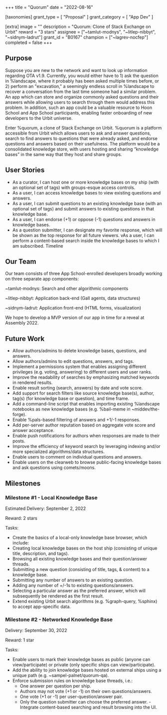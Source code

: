 +++
title = "Quorum"
date = "2022-08-16"

[taxonomies]
grant_type = [ "Proposal" ]
grant_category = [ "App Dev" ]

[extra]
image = ""
description = "Quorum: Clone of Stack Exchange on Urbit"
reward = "3 stars"
assignee = ["~tamlut-modnys", "~litlep-nibbyt", "~sidnym-ladrut"]
grant_id = "B0167"
champion = ["~lagrev-nocfep"]
completed = false
+++

## Purpose

Suppose you are new to the network and want to look up information regarding OTA v1.9. Currently, you would either have to 1) ask the
question in %landscape, where it probably has been asked multiple times before, or 2) perform an "excavation," a seemingly endless scroll
in %landscape to recover a conversation from the last time someone had a similar problem. An app which can store and organize commonly
asked questions and their answers while allowing users to search through them would address this problem. In addition, such an app could
be a valuable resource to Hoon School and App School participants, enabling faster onboarding of new developers to the Urbit universe.

Enter %quorum, a clone of Stack Exchange on Urbit. %quorum is a platform accessible from Urbit which allows users to ask and answer
questions, search to find answers to questions that were already asked, and endorse questions and answers based on their usefulness.
The platform would be a consolidated knowledge store, with users hosting and sharing “knowledge bases” in the same way that they host
and share groups.

## User Stories

- As a curator, I can host one or more knowledge bases on my ship (with an optional set of tags) with groups-esque access controls.
- As a user, I can access knowledge bases to view existing questions and answers.
- As a user, I can submit questions to an existing knowledge base (with an optional set of tags) and submit answers to existing questions in that knowledge base.
- As a user, I can endorse (+1) or oppose (-1) questions and answers in knowledge bases.
- As a question submitter, I can designate my favorite response, which will be shown as the top response for all future viewers.
vAs a user, I can perform a content-based search inside the knowledge bases to which I am subscribed.
Timeline

## Our Team

Our team consists of three App School-enrolled developers broadly working on three separate app components:

~tamlut-modnys: Search and other algorithmic components

~litlep-nibbyt: Application back-end (Gall agents, data structures)

~sidnym-ladrut: Application front-end (HTML forms, visualization)

We hope to develop a MVP version of our app in time for a reveal at Assembly 2022.

## Future Work

- Allow authors/admins to delete knowledge bases, questions, and answers.
- Allow authors/admins to edit questions, answers, and tags.
- Implement a permissions system that enables assigning different privileges (e.g. voting, answering) to different users and user ranks.
- Improve the readability of searches by emphasizing matched keywords in rendered results.
- Enable result sorting (search, answers) by date and vote score.
- Add support for search filters like source knowledge base(s), author, tag(s) (for knowledge base or question), and time frame.
- Add a command-line script that enables importing existing %landscape notebooks as new knowledge bases (e.g. %bail-meme in ~middev/the-forge).
- Enable %pals-based filtering of answers and +1/-1 responses.
- Add per-server author reputation based on aggregate vote score and answer acceptance.
- Enable push notifications for authors when responses are made to their posts.
- Improve the efficiency of keyword search by leveraging indexing and/or more specialized algorithms/data structures.
- Enable users to comment on individual questions and answers.
- Enable users on the clearweb to browse public-facing knowledge bases and ask questions using comets/moons.

## Milestones

### Milestone #1 - Local Knowledge Base

Estimated Delivery: September 2, 2022

Reward: 2 stars

Tasks:

- Create the basics of a local-only knowledge base browser, which include:
- Creating local knowledge bases on the host ship (consisting of unique title, description, and tags).
- Browsing all existing knowledge bases and their question/answer threads.
- Submitting a new question (consisting of title, tags, & content) to a knowledge base.
- Submitting any number of answers to an existing question.
- Adding any number of +/-1s to existing questions/answers.
- Selecting a particular answer as the preferred answer, which will subsequently be rendered as the first result.
- Extend existing Urbit search algorithms (e.g. %graph-query, %sphinx) to accept app-specific data.


### Milestone #2 - Networked Knowledge Base

Delivery: September 30, 2022

Reward: 1 star

Tasks:

- Enable users to mark their knowledge bases as public (anyone can view/participate) or private (only specific ships can view/participate).
- Add the ability to join knowledge bases hosted on external ships using a unique path (e.g. ~sampel-palnet/quorum-qa).
- Enforce submission rules on knowledge base threads, i.e.:
  - One answer per question per ship.
  - Authors may not vote (+1 or -1) on their own questions/answers.
  - One vote (+1 or -1) per user-question/answer pair.
  - Only the question submitter can choose the preferred answer.
 -Integrate content-based searching and result browsing into the UI.
 
